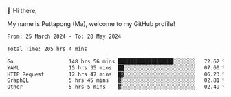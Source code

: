 👋 Hi there,

My name is Puttapong (Ma), welcome to my GitHub profile!

<!--START_SECTION:waka-->

```txt
From: 25 March 2024 - To: 28 May 2024

Total Time: 205 hrs 4 mins

Go                  148 hrs 56 mins ██████████████████░░░░░░░   72.62 %
YAML                15 hrs 35 mins  ██░░░░░░░░░░░░░░░░░░░░░░░   07.60 %
HTTP Request        12 hrs 47 mins  █▓░░░░░░░░░░░░░░░░░░░░░░░   06.23 %
GraphQL             5 hrs 45 mins   ▓░░░░░░░░░░░░░░░░░░░░░░░░   02.81 %
Other               5 hrs 5 mins    ▓░░░░░░░░░░░░░░░░░░░░░░░░   02.49 %
```

<!--END_SECTION:waka-->
